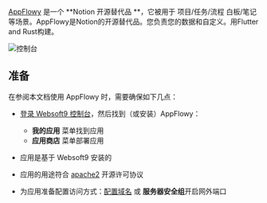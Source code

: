 [AppFlowy](https://appflowy.io/) 是一个 **Notion  开源替代品 **，它被用于 项目/任务/流程 白板/笔记  等场景。AppFlowy是Notion的开源替代品。您负责您的数据和自定义。用Flutter and Rust构建。


![控制台](https://libs.websoft9.com/Websoft9/DocsPicture/zh/appflowy/appflowy-gui-websoft9.png)


## 准备

在参阅本文档使用 AppFlowy 时，需要确保如下几点：

- [登录 Websoft9 控制台](./login-console)，然后找到（或安装）AppFlowy：
  - **我的应用** 菜单找到应用 
  - **应用商店** 菜单部署应用

- 应用是基于 Websoft9 安装的


- 应用的用途符合 [apache2](https://opensource.org/licenses/Apache-2.0) 开源许可协议


- 为应用准备配置访问方式：[配置域名](./domain-set) 或 **服务器安全组**开启网外端口